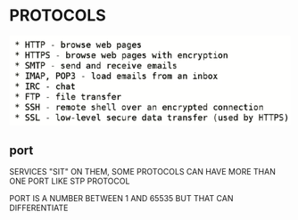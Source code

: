 # PROTOCOLS

![ONE](/_IMG/one.png)

## port

SERVICES "SIT" ON THEM, SOME PROTOCOLS CAN HAVE MORE THAN ONE PORT LIKE STP PROTOCOL

PORT IS A NUMBER BETWEEN 1 AND 65535 BUT THAT CAN DIFFERENTIATE